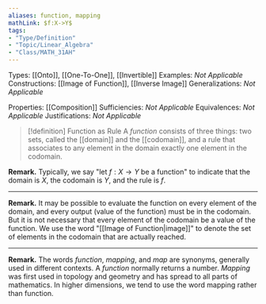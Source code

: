 ```yaml
---
aliases: function, mapping
mathLink: $f:X->Y$
tags:
- "Type/Definition"
- "Topic/Linear_Algebra"
- "Class/MATH_31AH"
---
```

Types: [[Onto]], [[One-To-One]], [[Invertible]]
Examples: <i>Not Applicable</i>
Constructions: [[Image of Function]], [[Inverse Image]]
Generalizations: <i>Not Applicable</i>

Properties: [[Composition]]
Sufficiencies: <i>Not Applicable</i>
Equivalences: <i>Not Applicable</i>
Justifications: <i>Not Applicable</i>

> [!definition] Function as Rule
> A _function_ consists of three things: two sets, called the [[domain]] and the [[codomain]], and a rule that associates to any element in the domain exactly one element in the codomain.  

**Remark.** Typically, we say "let $f:X\to Y$ be a function" to indicate that the domain is $X$, the codomain is $Y$, and the rule is $f$.

---

**Remark.** It may be possible to evaluate the function on every element of the domain, and every output (value of the function) must be in the codomain. But it is not necessary that every element of the codomain be a value of the function. We use the word "[[Image of Function|image]]" to denote the set of elements in the codomain that are actually reached.

---

**Remark.** The words *function*, *mapping*, and *map* are synonyms, generally used in different contexts. A *function* normally returns a number. *Mapping* was first used in topology and geometry and has spread to all parts of mathematics. In higher dimensions, we tend to use the word mapping rather than function.
